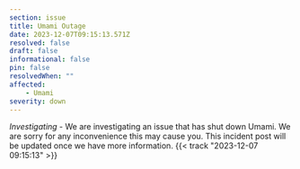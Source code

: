 ```yaml
---
section: issue
title: Umami Outage
date: 2023-12-07T09:15:13.571Z
resolved: false
draft: false
informational: false
pin: false
resolvedWhen: ""
affected:
    - Umami
severity: down
---
```

*Investigating* - We are investigating an issue that has shut down Umami. We are sorry for any inconvenience this may cause you. This incident post will be updated once we have more information. {{< track "2023-12-07 09:15:13" >}}